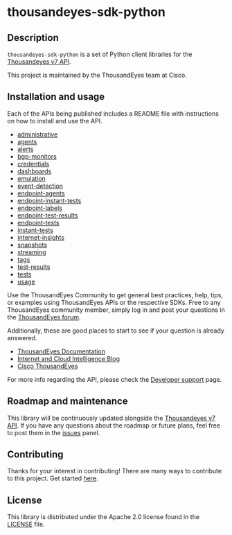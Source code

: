 # thousandeyes-sdk-python

## Description

`thousandeyes-sdk-python` is a set of Python client libraries for the [Thousandeyes v7 API](https://developer.cisco.com/docs/thousandeyes/v7/).

This project is maintained by the ThousandEyes team at Cisco.

## Installation and usage

Each of the APIs being published includes a README file with instructions on how to install and use the API.
* [administrative](/thousandeyes-sdk-administrative/README.md)
* [agents](/thousandeyes-sdk-agents/README.md)
* [alerts](/thousandeyes-sdk-alerts/README.md)
* [bgp-monitors](/thousandeyes-sdk-bgp-monitors/README.md)
* [credentials](/thousandeyes-sdk-credentials/README.md)
* [dashboards](/thousandeyes-sdk-dashboards/README.md)
* [emulation](/thousandeyes-sdk-emulation/README.md)
* [event-detection](/thousandeyes-sdk-event-detection/README.md)
* [endpoint-agents](/thousandeyes-sdk-endpoint-agents/README.md)
* [endpoint-instant-tests](/thousandeyes-sdk-endpoint-instant-tests/README.md)
* [endpoint-labels](/thousandeyes-sdk-endpoint-labels/README.md)
* [endpoint-test-results](/thousandeyes-sdk-endpoint-test-results/README.md)
* [endpoint-tests](/thousandeyes-sdk-endpoint-tests/README.md)
* [instant-tests](/thousandeyes-sdk-instant-tests/README.md)
* [internet-insights](/thousandeyes-sdk-internet-insights/README.md)
* [snapshots](/thousandeyes-sdk-snapshots/README.md)
* [streaming](/thousandeyes-sdk-streaming/README.md)
* [tags](/thousandeyes-sdk-tags/README.md)
* [test-results](/thousandeyes-sdk-test-results/README.md)
* [tests](/thousandeyes-sdk-tests/README.md)
* [usage](/thousandeyes-sdk-usage/README.md)

Use the ThousandEyes Community to get general best practices, help, tips, or examples using ThousandEyes APIs or the respective SDKs. Free to any ThousandEyes community member, simply log in and post your questions in the [ThousandEyes forum](https://community.cisco.com/t5/thousandeyes/bd-p/disc-thousandeyes).

Additionally, these are good places to start to see if your question is already answered.
* [ThousandEyes Documentation](https://docs.thousandeyes.com/)
* [Internet and Cloud Intelligence Blog](https://www.thousandeyes.com/blog/)
* [Cisco ThousandEyes](https://blogs.cisco.com/tag/cisco-thousandeyes?dtid=osscdc000283)

For more info regarding the API, please check the [Developer support](https://developer.cisco.com/docs/thousandeyes/v7/developer-support/#developer-support) page.

## Roadmap and maintenance

This library will be continuously updated alongside the [Thousandeyes v7 API](https://developer.cisco.com/docs/thousandeyes/v7/).
If you have any questions about the roadmap or future plans, feel free to post them in the [issues](https://github.com/thousandeyes/thousandeyes-sdk-python/issues) panel.

## Contributing

Thanks for your interest in contributing! There are many ways to contribute to this project. Get started [here](/CONTRIBUTING.md).

## License

This library is distributed under the Apache 2.0 license found in the [LICENSE](/LICENSE) file.